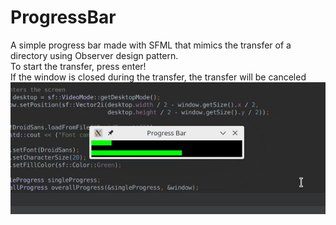 # ProgressBar
A simple progress bar made with SFML that mimics the transfer of a directory using Observer design pattern.  
To start the transfer, press enter!  
If the window is closed during the transfer, the transfer will be canceled  
![Screenshot](cmake-build-debug/Screenshot.jpeg)